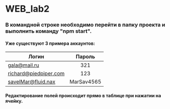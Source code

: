 # WEB_lab2
### В командной строке необходимо перейти в папку проекта и выполнить команду "npm start".
#### Уже существуют 3 примера аккаунтов:

| Логин                 | Пароль      |
| --------------------- |:-----------:|
| gala@mail.ru          | 321         |
| richard@piedpiper.com | 123         |
| savelMar@fluid.nax    | MarSav4565  |

#### Редактирование полей происходит прямо в таблице при нажатии на ячейку.
